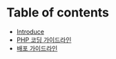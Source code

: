 # Table of contents

* [Introduce](README.md)
* [PHP 코딩 가이드라인](php-coding-guidelines.md)
* [배포 가이드라인](deploy-guidelines.md)


